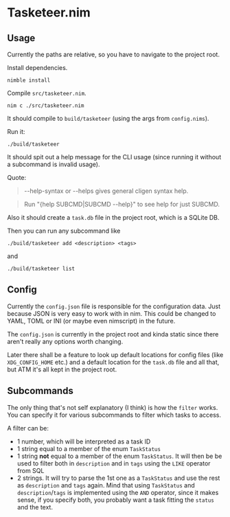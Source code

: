 # Tasketeer.nim

## Usage

Currently the paths are relative, so you have to navigate to the project root.

Install dependencies.

`nimble install`

Compile `src/tasketeer.nim`.

`nim c ./src/tasketeer.nim`

It should compile to `build/tasketeer` (using the args from `config.nims`).

Run it:

`./build/tasketeer`

It should spit out a help message for the CLI usage (since running it without a
subcommand is invalid usage).

Quote:
>  --help-syntax or --helps gives general cligen syntax help.

>  Run "{help SUBCMD|SUBCMD --help}" to see help for just SUBCMD.

Also it should create a `task.db` file in the project root, which is a SQLite DB.

Then you can run any subcommand like

`./build/tasketeer add <description> <tags>`

and

`./build/tasketeer list`

## Config

Currently the `config.json` file is responsible for the configuration data.
Just because JSON is very easy to work with in nim.
This could be changed to YAML, TOML or INI (or maybe even nimscript) in the future.

The `config.json` is currently in the project root and kinda static since there
aren't really any options worth changing.

Later there shall be a feature to look up default locations for config files
(like `XDG_CONFIG_HOME` etc.) and a default location for the `task.db` file and
all that, but ATM it's all kept in the project root.

## Subcommands

The only thing that's not self explanatory (I think) is how the `filter` works.
You can specify it for various subcommands to filter which tasks to access.

A filter can be:
* 1 number, which will be interpreted as a task ID
* 1 string equal to a member of the enum `TaskStatus`
* 1 string __not__ equal to a member of the enum `TaskStatus`. It will then
  be be used to filter both in `description` and in `tags` using the `LIKE` operator
  from SQL
* 2 strings. It will try to parse the 1st one as a `TaskStatus` and use the rest
  as `description` and `tags` again. Mind that using `TaskStatus` and
  `description`/`tags` is implemented using the `AND` operator, since it makes
  sense, if you specify both, you probably want a task fitting the `status` and
  the text.
